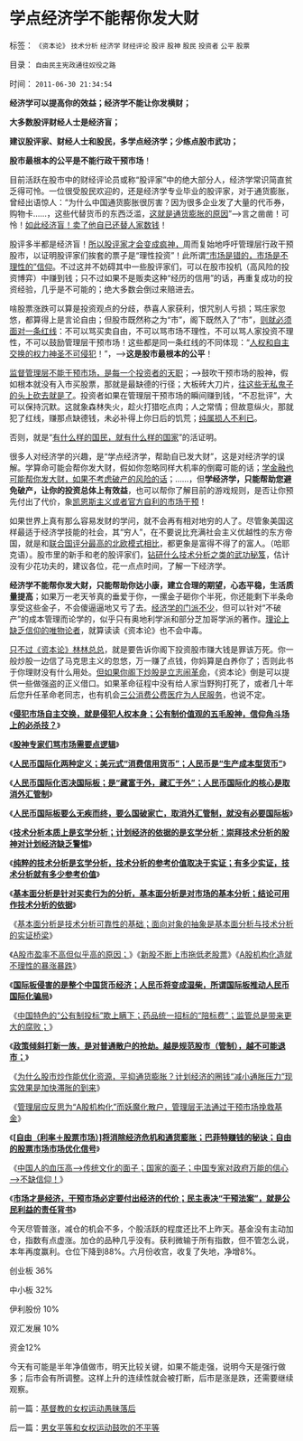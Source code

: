 # 学点经济学不能帮你发大财

标签： `《资本论》` `技术分析` `经济学` `财经评论` `股评` `股神` `股民` `投资者` `公平` `股票` 

目录： `自由民主宪政通往奴役之路`

时间： `2011-06-30 21:34:54`

**经济学可以提高你的效益；经济学不能让你发横财；**

**大多数股评财经人士是经济盲；**

**建议股评家、财经人士和股民，多学点经济学；少练点股市武功；**

**股市最根本的公平是不能行政干预市场**！

目前活跃在股市中的财经评论员或称“股评家”中的绝大部分人，经济学常识简直贫乏得可怜。一位很受股民欢迎的，还是经济学专业毕业的股评家，对于通货膨胀，曾经出语惊人：“为什么中国通货膨胀很厉害？因为很多企业发了大量的代币券，购物卡……，这些代替货币的东西泛滥，[这就是通货膨胀的原因](../../../2011/6/19/炒股抑制通胀，圈钱导致滞胀.md)”——>言之凿凿！可怜！[如此经济盲！卖了他自已还替人家数钱](../../../2011/6/29/忠告五毛型股民不要拉皮条.md)！

股评多半都是经济盲！[所以股评家才会变成疯神，](../../../2010/9/2/疯神演义：最根本的市场“道德”.md)周而复始地呼吁管理层行政干预股市，以证明股评家们挨套的票子是“理性投资”！此所谓[“市场是错的，市场是不理性的”信仰](../../../2009/4/6/“市场不理性”道德借口操纵利益剥夺和财富转移.md)。不过这并不妨碍其中一些股评家们，可以在股市投机（高风险的投资博弈）中赚到钱；只不过如果不是贩卖这种“经历的信用”的话，再重复成功的投资经验，几乎是不可能的；绝大多数会倒过来赔进去。

啥股票涨跌可以算是投资观点的分歧，恭喜人家获利，恨咒别人亏损；骂庄家忽悠，都算得上是言论自由；但股市既然称之为“市”，阁下既然入了“市”，[则就必须面对一条红线](../../../2010/9/14/股票市场价格陪审团！.md)：不可以骂买卖自由，不可以骂市场不理性，不可以骂人家投资不理性，不可以鼓励管理层干预市场！这些都是同一条红线的不同体现：“[人权和自主交换的权力神圣不可侵犯](../../../2011/2/19/人权是最高尚的公德，也是最高尚的私德.md)！”，——>**这是股市最根本的公平**！

[监督管理层不能干预市场，是每一个投资者的天职](../../../2010/9/13/中国特色的舆论监督.md)；——>鼓吹干预市场的股神，假如根本就没有入市买股票，那就是最缺德的行径；大板砖大刀片，[往这些无私鬼子的头上砍去就是了](../../../2011/2/7/大刀向着鬼子们的头上砍去！.md)。投资者如果在管理层干预市场的瞬间赚到钱，“不忍批评”，大可以保持沉默。这就象森林失火，趁火打猎吃点肉；人之常情；但故意纵火，那就犯了红线，赚那点缺德钱，未必补得上你日后的饥荒；[纯属损人不利已](../../../2010/5/11/邪恶的本质是愚蠢！.md)。

否则，就是“[有什么样的国民，就有什么样的国家](../../../2010/12/18/有什么样的国民，就有什么样的政府.md)”的活证明。

很多人对经济学的兴趣，是“学点经济学，帮助自已发大财”，这是对经济学的误解。学算命可能会帮你发大财，假如你忽略同样大机率的倒霉可能的话；[学金融也可能帮你发大财，如果不考虑破产的风险的话](../../../2011/6/23/为什么次贷危机有高杠杆？麦道夫和垃圾债券是高利贷吗？.md)；……，但**学经济学，只能帮助您避免破产，让你的投资总体上有效益**，也可以帮你了解目前的游戏规则，是否让你预先付出了代价，象[凯恩斯主义或者官方自利的市场干预](../../../2009/4/7/市场规范，市场干预和财富转移.md)！

如果世界上真有那么容易发财的学问，就不会再有相对地穷的人了。尽管象美国这样最适于经济学技能的社会，其“穷人”，在不要说比充满社会主义优越性的东方帝国，就是和[联合国评分最高的北欧模式相比](../../../2011/6/28/北欧模式不是经济学命题.md)，都更象是富得不得了的富人。（哈耶克语）。股市里的新手和老的股评家们，[钻研什么技术分析之类的武功秘笈](../../../2011/5/27/从行情分析理解经济学“主流”.md)，估计没有少花功夫的，建议各位，花一点点时间，了解一下经济学。

**经济学不能帮你发大财，只能帮助你达小康，建立合理的期望，心态平稳，生活质量提高**；如果万一老天爷真的垂爱于你，一摞金子砸你个半死，你还能剩下半条命享受这些金子，不会傻逼逼地又亏了去。[经济学的门派不少](../../../2009/12/24/什么是经济学？什么是经济学派？.md)，但可以针对“不破产”的成本管理而论学的，似乎只有奥地利学派和部分芝加哥学派的著作。[理论上缺乏信仰的唯物论者](../../../2010/5/6/为什么“缺乏信仰”的社会总是生机勃勃？.md)，就算读读《资本论》也不会中毒。

[只不过《资本论》林林总总](../../../2011/6/5/经济忽悠学范文《通论》和《资本论》.md)，就是要告诉你阁下投资股市赚大钱是罪该万死。你一般炒股一边信了马克思主义的忽悠，万一赚了点钱，你妈算是白养你了；否则此书于你理财没有什么用处。[但如果你阁下炒股是立志闹革命](../../../2011/2/19/“民主革命派”的马克思主义暴民习性.md)，《资本论》倒是可以提供一些做强盗的正义借口。如果革命征程中没有给人家当野狗打死了，或者几十年后您升任革命老同志，也有机会[三公消费公费医疗为人民服务](../../../2009/8/26/大部分实务公务员薪水并不高.md)，也说不定。

《[**侵犯市场自主交换，就是侵犯人权本身；公有制价值观的五毛股神，信仰角斗场上的必杀技？**](../../../2011/5/18/否定市场的五毛股神信仰什么？.md)》

《[**股神专家们骂市场需要点逻辑**](../../../2011/5/20/股神专家们骂市场需要点逻辑.md)》

《[**人民币国际化两种定义；美元式“消费信用货币”；人民币是“生产成本型货币”**](../../../2011/5/25/人民币国际化两种定义的逻辑结果.md)》

《[**人民币国际化否决国际板；是“藏富于外，藏汇于外”；人民币国际化的核心是取消外汇管制**](../../../2011/5/25/人民币国际板是“藏富于外，藏汇于外”.md)》

《[**人民币国际板要么无疾而终，要么国破家亡，取消外汇管制，就没有必要国际板**](../../../2011/5/25/人民币国际板“圈了钱，带不走”.md)》

《[**技术分析本质上是玄学分析；计划经济的依据的是玄学分析：崇拜技术分析的股神对计划经济缺乏警惕**](../../../2011/5/26/技术分析本质上是玄学.md)》

《[**纯粹的技术分析是玄学分析，技术分析的参考价值取决于实证；有多少实证，技术分析就有多少参考价值**](../../../2011/5/26/技术分析的参考价值取决于实证内容.md)》

《[**基本面分析是针对买卖行为的分析，基本面分析是对市场的基本分析；结论可用作技术分析的依据**](../../../2011/5/26/基本面分析针对买卖行为背景评估.md)》

《[基本面分析是技术分析可靠性的基础；面向对象的抽象是基本面分析与技术分析的实证桥梁](../../../2011/5/27/从行情分析理解经济学“主流”.md)》

《[A股市盈率不高但似乎高的原因；](../../../2011/5/30/A股股价不高但似乎市盈率高的原因.md)》《[新股不断上市拖低老股票](../../../2011/6/10/新股不断上市拖低老股票.md)》《[A股机构化造就不理性的暴涨暴跌](../../../2011/6/2/A股机构化造就不理性的暴涨暴跌.md)》

《[**国际板侵害的是整个中国货币经济；人民币将变成湿柴，所谓国际板推动人民币国际化骗局**](../../../2011/6/15/国际板推动RMB国际化的骗局.md)》

《[中国特色的“公有制投标”欺上瞒下；药品统一招标的“陪标费”；监管总是带来更大的腐败；](../../../2011/6/19/八棱科技“中国式投标”失败什么也说明不了.md)》

《[**政策倾斜打新一族，是对普通散户的抢劫。越是规范股市（管制），越不可能退市；**](../../../2011/6/19/A股越是规范退市，越是不可能退市.md)》

《[为什么股市炒作能优化资源，平抑通货膨胀？计划经济的圈钱“减小通胀压力”现实效果是加快滞胀的到来](../../../2011/6/19/炒股抑制通胀，圈钱导致滞胀.md)》

《[管理层应反思为“A股机构化”而妖魔化散户，管理层无法通过干预市场挽救基金](../../../2011/6/20/管理层应反思为“A股机构化”而妖魔化散户.md)》

《[**[自由（利率＋股票市场）]将消除经济危机和通货膨胀；巴菲特赚钱的秘诀；自由的股票市场市场优化信号**](../../../2011/6/22/市场经济没有通货膨胀和经济危机.md)》

《[中国人的血压高——>传统文化的面子；国家的面子；中国专家对政府万能的信心——>不缺信仰！](../../../2011/6/27/传统中国人的高血压.md)》

《[**市场才是经济，干预市场必定要付出经济的代价；民主表决“干预法案”，就是公民利益的责任背书**](../../../2011/6/29/忠告五毛型股民不要拉皮条.md)》

今天尽管普涨，减仓的机会不多，个股活跃的程度还比不上昨天。基金没有主动加仓，指数有点虚涨。加仓的品种几乎没有。获利微输于所有指数，但不管怎么说，本年再度赢利。仓位下降到88%。六月份收宫，收复了失地，净增8%。

创业板 36%

中小板 32%

伊利股份 10%

双汇发展 10%

资金12%

今天有可能是半年净值做市，明天比较关键，如果不能走强，说明今天是强行做多；后市会有所调整。这样上升的连续性就会被打断，后市是涨是跌，还需要继续观察。



前一篇：[基督教的女权运动愚昧落后](../../../2011/6/29/基督教的女权运动愚昧落后.md)

后一篇：[男女平等和女权运动鼓吹的不平等](../../../2011/6/30/男女平等和女权运动鼓吹的不平等.md)